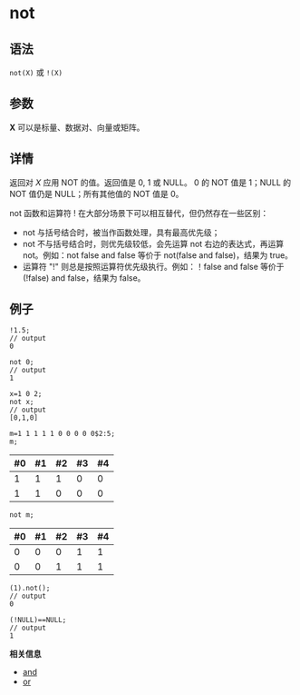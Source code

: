 # not

## 语法

`not(X)` 或 `!(X)`

## 参数

**X** 可以是标量、数据对、向量或矩阵。

## 详情

返回对 *X* 应用 NOT 的值。返回值是 0, 1 或 NULL。 0 的 NOT 值是 1；NULL 的 NOT
值仍是 NULL；所有其他值的 NOT 值是 0。

not 函数和运算符 ! 在大部分场景下可以相互替代，但仍然存在一些区别：

* not 与括号结合时，被当作函数处理，具有最高优先级；
* not 不与括号结合时，则优先级较低，会先运算 not 右边的表达式，再运算 not。例如：not false and false 等价于 not(false
  and false)，结果为 true。
* 运算符 "!" 则总是按照运算符优先级执行。例如：！false and false 等价于 (!false) and false，结果为 false。

## 例子

```
!1.5;
// output
0
```

```
not 0;
// output
1
```

```
x=1 0 2;
not x;
// output
[0,1,0]
```

```
m=1 1 1 1 1 0 0 0 0 0$2:5;
m;
```

| #0 | #1 | #2 | #3 | #4 |
| --- | --- | --- | --- | --- |
| 1 | 1 | 1 | 0 | 0 |
| 1 | 1 | 0 | 0 | 0 |

```
not m;
```

| #0 | #1 | #2 | #3 | #4 |
| --- | --- | --- | --- | --- |
| 0 | 0 | 0 | 1 | 1 |
| 0 | 0 | 1 | 1 | 1 |

```
(1).not();
// output
0
```

```
(!NULL)==NULL;
// output
1
```

**相关信息**

* [and](../a/and.html "and")
* [or](../o/or.html "or")

